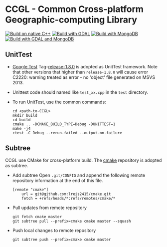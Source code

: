 # CCGL - Common Cross-platform Geographic-computing Library


[![Build on native C++](https://github.com/crazyzlj/CCGL/actions/workflows/cmake_builds.yml/badge.svg)](https://github.com/crazyzlj/CCGL/actions/workflows/cmake_builds.yml)
[![Build with GDAL](https://github.com/crazyzlj/CCGL/actions/workflows/cmake_builds_with-gdal.yml/badge.svg)](https://github.com/crazyzlj/CCGL/actions/workflows/cmake_builds_with-gdal.yml)
[![Build with MongoDB](https://github.com/crazyzlj/CCGL/actions/workflows/cmake_builds_with-mongodb.yml/badge.svg)](https://github.com/crazyzlj/CCGL/actions/workflows/cmake_builds_with-mongodb.yml)
[![Build with GDAL and MongoDB](https://github.com/crazyzlj/CCGL/actions/workflows/cmake_builds_with-gdal-mongodb.yml/badge.svg)](https://github.com/crazyzlj/CCGL/actions/workflows/cmake_builds_with-gdal-mongodb.yml)


## UnitTest
+ [Google Test](https://github.com/google/googletest) Tag-[release-1.8.0](https://github.com/google/googletest/tree/release-1.8.0) is adopted as UnitTest framework. Note that other versions that higher than `release-1.8.0` will cause error C2220: warning treated as error - no 'object' file generated on MSVS 2013.
+ Unittest code should named like `test_xx.cpp` in the `test` directory.
+ To run UnitTest, use the common commands:

  ```
  cd <path-to-CCGL>
  mkdir build
  cd build
  cmake .. -DCMAKE_BUILD_TYPE=Debug -DUNITTEST=1
  make -j4
  ctest -C Debug --rerun-failed --output-on-failure
   ```

## Subtree

CCGL use CMake for cross-platform build. The [cmake](https://github.com/lreis2415/cmake) repository is adopted as subtree.

+ Add subtree
Open `.git/CONFIG` and append the following remote repository
information at the end of this file.

  ```
  [remote "cmake"]
      url = git@github.com:lreis2415/cmake.git
      fetch = +refs/heads/*:refs/remotes/cmake/*
  ```

+ Pull updates from remote repository

  ```
  git fetch cmake master
  git subtree pull --prefix=cmake cmake master --squash
  ```

+ Push local changes to remote repository

  ```
  git subtree push --prefix=cmake cmake master
  ```
